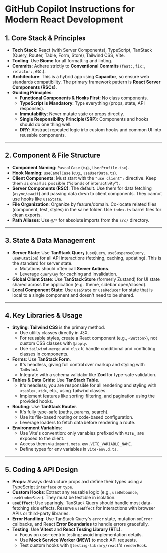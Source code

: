 # GitHub Copilot Instructions for Modern React Development

## 1. Core Stack & Principles

-   **Tech Stack**: React (with Server Components), TypeScript, TanStack (Query, Router, Table, Form, Store), Tailwind CSS, Vite.
-   **Tooling**: Use **Biome** for all formatting and linting.
-   **Commits**: Adhere strictly to **Conventional Commits** (`feat:`, `fix:`, `refactor:`, etc.).
-   **Architecture**: This is a hybrid app using **Capacitor**, so ensure web standards compatibility. The primary framework pattern is **React Server Components (RSCs)**.
-   **Guiding Principles**:
    -   **Functional Components & Hooks First**: No class components.
    -   **TypeScript is Mandatory**: Type everything (props, state, API responses).
    -   **Immutability**: Never mutate state or props directly.
    -   **Single Responsibility Principle (SRP)**: Components and hooks should do one thing well.
    -   **DRY**: Abstract repeated logic into custom hooks and common UI into reusable components.

---

## 2. Component & File Structure

-   **Component Naming**: `PascalCase` (e.g., `UserProfile.tsx`).
-   **Hook Naming**: `useCamelCase` (e.g., `useUserData.ts`).
-   **Client Components**: Must start with the `"use client";` directive. Keep them as small as possible ("islands of interactivity").
-   **Server Components (RSC)**: The default. Use them for data fetching (`async/await`) and passing data down to client components. They cannot use hooks like `useState`.
-   **File Organization**: Organize by feature/domain. Co-locate related files (component, test, styles) in the same folder. Use `index.ts` barrel files for clean exports.
-   **Path Aliases**: Use `@/*` for absolute imports from the `src/` directory.

---

## 3. State & Data Management

-   **Server State**: Use **TanStack Query** (`useQuery`, `useSuspenseQuery`, `useMutation`) for all API interactions (fetching, caching, updating). This is the standard for server state.
    -   Mutations should often call **Server Actions**.
    -   Leverage `queryKey` for caching and invalidation.
-   **Global Client State**: Use **TanStack Store** (formerly Zustand) for UI state shared across the application (e.g., theme, sidebar open/closed).
-   **Local Component State**: Use `useState` or `useReducer` for state that is local to a single component and doesn't need to be shared.

---

## 4. Key Libraries & Usage

-   **Styling**: **Tailwind CSS** is the primary method.
    -   Use utility classes directly in JSX.
    -   For reusable styles, create a React component (e.g., `<Button>`), not custom CSS classes with `@apply`.
    -   Use `tailwind-merge` and `clsx` to handle conditional and conflicting classes in components.
-   **Forms**: Use **TanStack Form**.
    -   It's headless, giving full control over markup and styling with Tailwind.
    -   Integrate with a schema validator like **Zod** for type-safe validation.
-   **Tables & Data Grids**: Use **TanStack Table**.
    -   It's headless; you are responsible for all rendering and styling with `<table>`, `<td>`, etc., using Tailwind classes.
    -   Implement features like sorting, filtering, and pagination using the provided hooks.
-   **Routing**: Use **TanStack Router**.
    -   It's fully type-safe (paths, params, search).
    -   Use its file-based routing or code-based configuration.
    -   Leverage loaders to fetch data before rendering a route.
-   **Environment Variables**:
    -   Use Vite's convention: only variables prefixed with `VITE_` are exposed to the client.
    -   Access them via `import.meta.env.VITE_VARIABLE_NAME`.
    -   Define types for env variables in `vite-env.d.ts`.

---

## 5. Coding & API Design

-   **Props**: Always destructure props and define their types using a TypeScript `interface` or `type`.
-   **Custom Hooks**: Extract any reusable logic (e.g., `useDebounce`, `useWindowSize`). They must be testable in isolation.
-   **`useEffect`**: Use sparingly. TanStack Query should handle most data-fetching side effects. Reserve `useEffect` for interactions with browser APIs or third-party libraries.
-   **Error Handling**: Use TanStack Query's `error` state, mutation `onError` callbacks, and React **Error Boundaries** to handle errors gracefully.
-   **Testing**: Use **Vitest** and **React Testing Library (RTL)**.
    -   Focus on user-centric testing; avoid implementation details.
    -   Use **Mock Service Worker (MSW)** to mock API requests.
    -   Test custom hooks with `@testing-library/react`'s `renderHook`.
